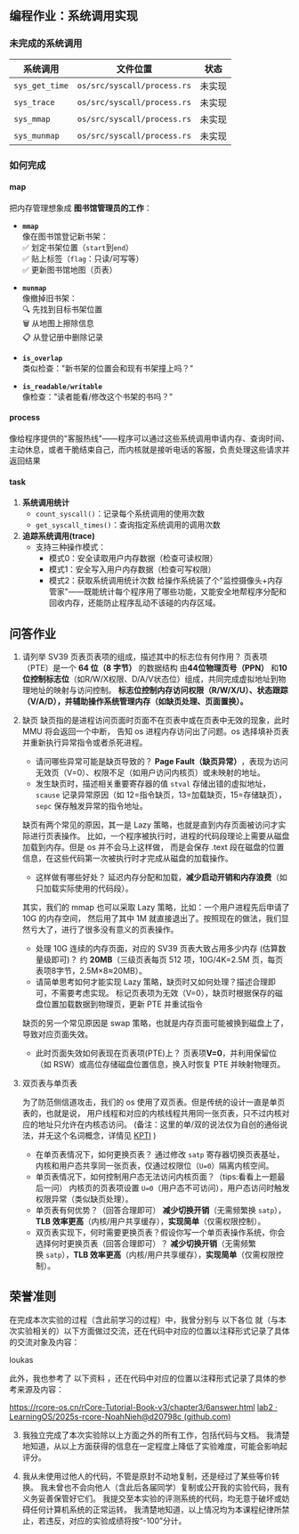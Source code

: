 
## 编程作业：系统调用实现
### 未完成的系统调用
| 系统调用 | 文件位置 | 状态 |
|---------|---------|------|
| `sys_get_time` | `os/src/syscall/process.rs` | 未实现 |
| `sys_trace` | `os/src/syscall/process.rs` | 未实现 |
| `sys_mmap` | `os/src/syscall/process.rs` | 未实现 |
| `sys_munmap` | `os/src/syscall/process.rs` | 未实现 |
### 如何完成
#### map
把内存管理想象成 ​**​图书馆管理员的工作​**​：

- ​**​`mmap`​**​  
    像在图书馆登记新书架：  
    ✅ 划定书架位置（`start`到`end`）  
    ✅ 贴上标签（`flag`：只读/可写等）  
    ✅ 更新图书馆地图（页表）
    
- ​**​`munmap`​**​  
    像撤掉旧书架：  
    🔍 先找到目标书架位置  
    🗑️ 从地图上擦除信息  
    📋 从登记册中删除记录
    
- ​**​`is_overlap`​**​  
    类似检查："新书架的位置会和现有书架撞上吗？"
    
- ​**​`is_readable/writable`​**​  
    像检查："读者能看/修改这个书架的书吗？"

#### process
像给程序提供的"客服热线"——程序可以通过这些系统调用申请内存、查询时间、主动休息，或者干脆结束自己，而内核就是接听电话的客服，负责处理这些请求并返回结果

#### task
1. ​**​系统调用统计​**​
    - `count_syscall()`：记录每个系统调用的使用次数
    - `get_syscall_times()`：查询指定系统调用的调用次数
2. ​**​追踪系统调用(trace)​**​
    - 支持三种操作模式：
        - 模式0：安全读取用户内存数据（检查可读权限）
        - 模式1：安全写入用户内存数据（检查可写权限）
        - 模式2：获取系统调用统计次数
给操作系统装了个"监控摄像头+内存管家"——既能统计每个程序用了哪些功能，又能安全地帮程序分配和回收内存，还能防止程序乱动不该碰的内存区域。
## 问答作业
1. 请列举 SV39 页表页表项的组成，描述其中的标志位有何作用？
	页表项（PTE）是一个 ​**​64 位（8 字节）​**​ 的数据结构
	由 ​**​44位物理页号（PPN）​**​ 和 ​**​10位控制标志位​**​（如R/W/X权限、D/A/V状态位）组成，共同完成虚拟地址到物理地址的映射与访问控制。
	**标志位控制内存访问权限（R/W/X/U）、状态跟踪（V/A/D），并辅助操作系统管理内存（如缺页处理、页面置换）。​**
2. 缺页
    缺页指的是进程访问页面时页面不在页表中或在页表中无效的现象，此时 MMU 将会返回一个中断， 告知 os 进程内存访问出了问题。os 选择填补页表并重新执行异常指令或者杀死进程。
    
    - 请问哪些异常可能是缺页导致的？
        **Page Fault（缺页异常）​**​，表现为访问无效页（V=0）、权限不足（如用户访问内核页）或未映射的地址。
    - 发生缺页时，描述相关重要寄存器的值
        `stval` 存储出错的虚拟地址，`scause` 记录异常原因（如 12=指令缺页，13=加载缺页，15=存储缺页），`sepc` 保存触发异常的指令地址。
    
    缺页有两个常见的原因，其一是 Lazy 策略，也就是直到内存页面被访问才实际进行页表操作。 比如，一个程序被执行时，进程的代码段理论上需要从磁盘加载到内存。但是 os 并不会马上这样做， 而是会保存 .text 段在磁盘的位置信息，在这些代码第一次被执行时才完成从磁盘的加载操作。
    
    - 这样做有哪些好处？
        延迟内存分配和加载，​**​减少启动开销和内存浪费​**​（如只加载实际使用的代码段）。
    
    其实，我们的 mmap 也可以采取 Lazy 策略，比如：一个用户进程先后申请了 10G 的内存空间， 然后用了其中 1M 就直接退出了。按照现在的做法，我们显然亏大了，进行了很多没有意义的页表操作。
    
    - 处理 10G 连续的内存页面，对应的 SV39 页表大致占用多少内存 (估算数量级即可)？
        约 ​**​20MB​**​（三级页表每页 512 项，10G/4K=2.5M 页，每页表项8字节，2.5M×8≈20MB）。
    - 请简单思考如何才能实现 Lazy 策略，缺页时又如何处理？描述合理即可，不需要考虑实现。
        标记页表项为无效（V=0），缺页时根据保存的磁盘位置加载数据到物理页，更新 PTE 并重试指令
    
    缺页的另一个常见原因是 swap 策略，也就是内存页面可能被换到磁盘上了，导致对应页面失效。
    
    - 此时页面失效如何表现在页表项(PTE)上？
        页表项 ​**​V=0​**​，并利用保留位（如 RSW）或高位存储磁盘位置信息，换入时恢复 PTE 并映射物理页。
    
3. 双页表与单页表
    
    为了防范侧信道攻击，我们的 os 使用了双页表。但是传统的设计一直是单页表的，也就是说， 用户线程和对应的内核线程共用同一张页表，只不过内核对应的地址只允许在内核态访问。 (备注：这里的单/双的说法仅为自创的通俗说法，并无这个名词概念，详情见 [KPTI](https://en.wikipedia.org/wiki/Kernel_page-table_isolation) )
    
    - 在单页表情况下，如何更换页表？
        通过修改 `satp` 寄存器切换页表基址，内核和用户态共享同一张页表，仅通过权限位（`U=0`）隔离内核空间。
    - 单页表情况下，如何控制用户态无法访问内核页面？（tips:看看上一题最后一问）
        内核页的页表项设置 `U=0`（用户态不可访问），用户态访问时触发权限异常（类似缺页处理）。
    - 单页表有何优势？（回答合理即可）
        **减少切换开销​**​（无需频繁换 `satp`），​**​TLB 效率更高​**​（内核/用户共享缓存），​**​实现简单​**​（仅需权限控制）。
    - 双页表实现下，何时需要更换页表？假设你写一个单页表操作系统，你会选择何时更换页表（回答合理即可）？
		**减少切换开销​**​（无需频繁换 `satp`），​**​TLB 效率更高​**​（内核/用户共享缓存），​**​实现简单​**​（仅需权限控制）。




## 荣誉准则
在完成本次实验的过程（含此前学习的过程）中，我曾分别与 以下各位 就（与本次实验相关的）以下方面做过交流，还在代码中对应的位置以注释形式记录了具体的交流对象及内容：

loukas

此外，我也参考了 以下资料 ，还在代码中对应的位置以注释形式记录了具体的参考来源及内容：

https://rcore-os.cn/rCore-Tutorial-Book-v3/chapter3/6answer.html
[lab2 · LearningOS/2025s-rcore-NoahNieh@d20798c (github.com)](https://github.com/LearningOS/2025s-rcore-NoahNieh/commit/d20798c4b9a1d9b362acead930c11aff138f9604#diff-dca4f857dcfb98515dff473becd7e097351b82b6581462001251045106b2c0e8)

3. 我独立完成了本次实验除以上方面之外的所有工作，包括代码与文档。 我清楚地知道，从以上方面获得的信息在一定程度上降低了实验难度，可能会影响起评分。

4. 我从未使用过他人的代码，不管是原封不动地复制，还是经过了某些等价转换。 我未曾也不会向他人（含此后各届同学）复制或公开我的实验代码，我有义务妥善保管好它们。 我提交至本实验的评测系统的代码，均无意于破坏或妨碍任何计算机系统的正常运转。 我清楚地知道，以上情况均为本课程纪律所禁止，若违反，对应的实验成绩将按“-100”分计。
